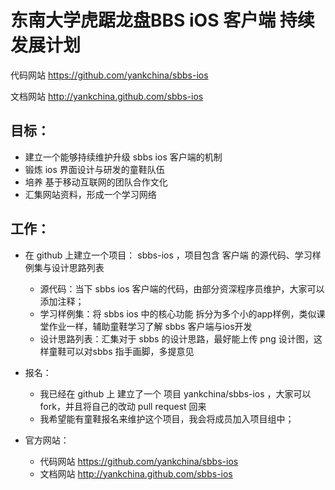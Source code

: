 东南大学虎踞龙盘BBS iOS 客户端 持续发展计划
===========================================

代码网站  https://github.com/yankchina/sbbs-ios

文档网站  http://yankchina.github.com/sbbs-ios

## 目标：

- 建立一个能够持续维护升级 sbbs ios 客户端的机制
- 锻炼 ios 界面设计与研发的童鞋队伍
- 培养 基于移动互联网的团队合作文化
- 汇集网站资料，形成一个学习网络

## 工作：

- 在 github 上建立一个项目： sbbs-ios ，项目包含 客户端 的源代码、学习样例集与设计思路列表
    + 源代码：当下 sbbs ios 客户端的代码，由部分资深程序员维护，大家可以添加注释；
    + 学习样例集：将 sbbs ios 中的核心功能 拆分为多个小的app样例，类似课堂作业一样，辅助童鞋学习了解 sbbs 客户端与ios开发
    + 设计思路列表：汇集对于 sbbs 的设计思路，最好能上传 png 设计图，这样童鞋可以对sbbs 指手画脚，多提意见

- 报名：
    + 我已经在 github 上 建立了一个 项目 yankchina/sbbs-ios ，大家可以fork，并且将自己的改动 pull request 回来
    + 我希望能有童鞋报名来维护这个项目，我会将成员加入项目组中；

- 官方网站：
   + 代码网站  https://github.com/yankchina/sbbs-ios
   + 文档网站  http://yankchina.github.com/sbbs-ios